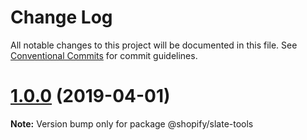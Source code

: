 # Change Log

All notable changes to this project will be documented in this file.
See [Conventional Commits](https://conventionalcommits.org) for commit guidelines.

# [1.0.0](https://github.com/Shopify/slate/tree/1.x/packages/slate-tools/compare/v1.0.0-beta.17...v1.0.0) (2019-04-01)

**Note:** Version bump only for package @shopify/slate-tools

